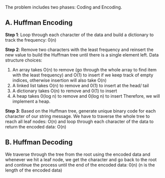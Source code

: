 The problem includes two phases: Coding and Encoding.
## A. Huffman Encoding
**Step 1**: Loop through each character of the data and build a dictionary to track the frequency: 0(n)  

**Step 2**: Remove two characters with the least frequency and reinsert the new value to build the Huffman tree until there is a single element left. 
Data structure choices:
1. An array takes O(n) to remove (go through the whole array to find item with the least frequency) and O(1) to insert if we keep track of empty indices, otherwise insertion will also take O(n)
2. A linked list takes O(n) to remove and 0(1) to insert at the head/ tail
3. A dictionary takes O(n) to remove and 0(1) to insert
4. A heap takes 0(log n) to remove and 0(log n) to insert
Therefore, we will implement a heap.  

**Step 3**: Based on the Huffman tree, generate unique binary code for each character of our string message. We have to traverse the whole tree to reach all leaf nodes: O(n) and loop through each character of the data to return the encoded data: O(n)

## B. Huffman Decoding
We traverse through the tree from the root using the encoded data and whenever we hit a leaf node, we get the character and go back to the root and continue the process until the end of the encoded data: 0(n) (n is the length of the encoded data)
